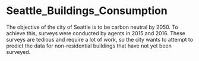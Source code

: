 # Seattle_Buildings_Consumption
The objective of the city of Seattle is to be carbon neutral by 2050.  To achieve this, surveys were conducted by agents in 2015 and 2016. These surveys are tedious and require a lot of work, so the city wants to attempt to predict the data for non-residential buildings that have not yet been surveyed.
